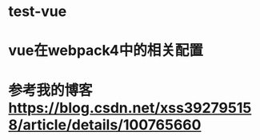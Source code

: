 # test-vue
# vue在webpack4中的相关配置
# 参考我的博客 https://blog.csdn.net/xss392795158/article/details/100765660
